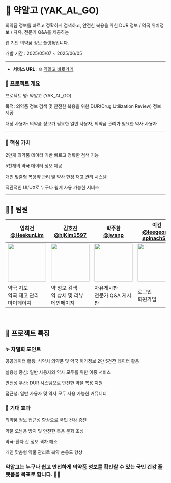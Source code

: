 # 🏥 약알고 (YAK_AL_GO)

의약품 정보를 빠르고 정확하게 검색하고,
안전한 복용을 위한 
DUR 정보 / 약국 위치정보 / 자유, 전문가 Q&A를 제공하는 

웹 기반 의약품 정보 플랫폼입니다.

개발 기간 : 2025/05/07 ~ 2025/06/05

<hr/>

- **서비스 URL** : 🌐 [약알고 바로가기](https://yakalgo.kr)


### 📌 프로젝트 개요

프로젝트 명: 약알고 (YAK_AL_GO)

목적: 의약품 정보 검색 및 안전한 복용을 위한 DUR(Drug Utilization Review) 정보 제공

대상 사용자: 의약품 정보가 필요한 일반 사용자, 의약품 관리가 필요한 약사 사용자

<hr/>

### 🌟 핵심 가치
2만개 의약품 데이터 기반 빠르고 정확한 검색 기능

5천개의 약국 데이터 정보 제공

개인 맞춤형 복용약 관리 및 약사 한정 재고 관리 시스템

직관적인 UI/UX로 누구나 쉽게 사용 가능한 서비스

<hr/>


## 🤹‍♂️ 팀원

<table>
  <thead>
    <tr>
      <th>임희건 <br/><a href="https://github.com/HeekunLim">@HeekunLim</a></th>
      <th>김호진 <br/><a href="https://github.com/hjKim1597">@hjKim1597</a></th>
      <th>박주환 <br/><a href="https://github.com/jwanp">@jwanp</a></th>
      <th>이건 <br/><a href="https://github.com/leegeon-spinachSW">@leegeon-spinachSW</a></th>
    </tr>
  </thead>
  <tbody>
    <tr>
      <td align="center">
        <a href="https://github.com/HeekunLim">
          <img src="https://avatars.githubusercontent.com/HeekunLim" height="120" /><br/>
        </a>
      </td>
      <td align="center">
        <a href="https://github.com/hjKim1597">
          <img src="https://avatars.githubusercontent.com/hjKim1597" height="120" /><br/>
        </a>
      </td>
      <td align="center">
        <a href="https://github.com/jwanp">
          <img src="https://avatars.githubusercontent.com/jwanp" height="120" /><br/>
        </a>
      </td>
      <td align="center">
        <a href="https://github.com/leegeon-spinachSW">
          <img src="https://avatars.githubusercontent.com/leegeon-spinachSW" height="120" /><br/>
        </a>
      </td>
    </tr>
    <tr>
      <td style="text-align: left;">
        약국 지도 <br/>
        약국 재고 관리 <br/>
        마이페이지 <br/>
      </td>
      <td style="text-align: left;">
        약 정보 검색 <br/> 
        약 상세 및 리뷰 <br/>
        메인페이지 <br/>
      </td>
      <td style="text-align: left;">
        자유게시판 <br/>
        전문가 Q&A 게시판 <br/>
      </td>
      <td style="text-align: left;">
        로그인 <br/>
        회원가입  <br/>
      </td>
    </tr>
  </tbody>
</table>

<br/>

## 🚀 프로젝트 특징

### ✨ 차별화 포인트
공공데이터 활용: 식약처 의약품 및 약국 허가정보 2만 5천건 데이터 활용

실용성 중심: 일반 사용자와 약사 모두를 위한 이중 서비스

안전성 우선: DUR 시스템으로 안전한 약물 복용 지원

접근성: 일반 사용자 및 약사 모두 사용 가능한 커뮤니티

### 🎯 기대 효과
의약품 정보 접근성 향상으로 국민 건강 증진

약물 오남용 방지 및 안전한 복용 문화 조성

약국-환자 간 정보 격차 해소

개인 맞춤형 약물 관리로 복약 순응도 향상


### 약알고는 누구나 쉽고 안전하게 의약품 정보를 확인할 수 있는 국민 건강 플랫폼을 목표로 합니다. 💊✨
